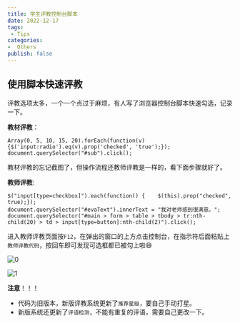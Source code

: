 ```yaml
---
title: 学生评教控制台脚本
date: 2022-12-17
tags:
 - Tips
categories:
-  Others
publish: false
---
```


## 使用脚本快速评教

评教选项太多，一个一个点过于麻烦，有人写了浏览器控制台脚本快速勾选，记录一下。

**教材评教**：

```console
Array(0, 5, 10, 15, 20).forEach(function(v) {$('input:radio').eq(v).prop('checked', 'true');});
document.querySelector("#sub").click();
```

教材评教的忘记截图了，但操作流程还教师评教是一样的，看下面步骤就好了。

**教师评教**:

```console
$("input[type=checkbox]").each(function() {    $(this).prop("checked", true);});
document.querySelector("#evaText").innerText = "我对老师感到很满意。";
document.querySelector("#main > form > table > tbody > tr:nth-child(20) > td > input[type=button]:nth-child(2)").click();
```

进入教师评教页面按`F12`，在弹出的窗口的上方点击控制台，在指示符后面粘贴上`教师评教代码`，按回车即可发现可选框都已被勾上啦😄

![0](https://imagebed.krins.cloud/api/image/860086ZH.png)

![1](https://imagebed.krins.cloud/api/image/XPPXRT2H.png)



**注意**！！！

- 代码为旧版本，新版评教系统更新了`推荐星级`，要自己手动打星。
- 新版系统还更新了`评语检测`，不能有重复的评语，需要自己更改一下。
